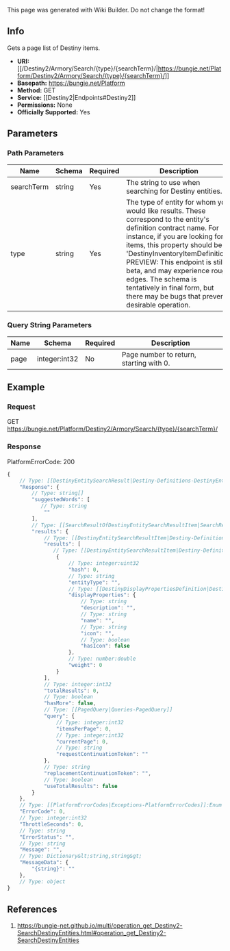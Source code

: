<span class="wiki-builder">This page was generated with Wiki Builder. Do not change the format!</span>

## Info
Gets a page list of Destiny items.

* **URI:** [[/Destiny2/Armory/Search/{type}/{searchTerm}/|https://bungie.net/Platform/Destiny2/Armory/Search/{type}/{searchTerm}/]]
* **Basepath:** https://bungie.net/Platform
* **Method:** GET
* **Service:** [[Destiny2|Endpoints#Destiny2]]
* **Permissions:** None
* **Officially Supported:** Yes

## Parameters
### Path Parameters
Name | Schema | Required | Description
---- | ------ | -------- | -----------
searchTerm | string | Yes | The string to use when searching for Destiny entities.
type | string | Yes | The type of entity for whom you would like results.  These correspond to the entity's definition contract name.  For instance, if you are looking for items, this property should be 'DestinyInventoryItemDefinition'.  PREVIEW: This endpoint is still in beta, and may experience rough edges.  The schema is tentatively in final form, but there may be bugs that prevent desirable operation.

### Query String Parameters
Name | Schema | Required | Description
---- | ------ | -------- | -----------
page | integer:int32 | No | Page number to return, starting with 0.

## Example
### Request
GET https://bungie.net/Platform/Destiny2/Armory/Search/{type}/{searchTerm}/

### Response
PlatformErrorCode: 200
```javascript
{
    // Type: [[DestinyEntitySearchResult|Destiny-Definitions-DestinyEntitySearchResult]]:Definition
    "Response": {
        // Type: string[]
        "suggestedWords": [
           // Type: string
            ""
        ],
        // Type: [[SearchResultOfDestinyEntitySearchResultItem|SearchResultOfDestinyEntitySearchResultItem]]
        "results": {
            // Type: [[DestinyEntitySearchResultItem|Destiny-Definitions-DestinyEntitySearchResultItem]]:Definition[]
            "results": [
               // Type: [[DestinyEntitySearchResultItem|Destiny-Definitions-DestinyEntitySearchResultItem]]:Definition
                {
                    // Type: integer:uint32
                    "hash": 0,
                    // Type: string
                    "entityType": "",
                    // Type: [[DestinyDisplayPropertiesDefinition|Destiny-Definitions-Common-DestinyDisplayPropertiesDefinition]]:Definition
                    "displayProperties": {
                        // Type: string
                        "description": "",
                        // Type: string
                        "name": "",
                        // Type: string
                        "icon": "",
                        // Type: boolean
                        "hasIcon": false
                    },
                    // Type: number:double
                    "weight": 0
                }
            ],
            // Type: integer:int32
            "totalResults": 0,
            // Type: boolean
            "hasMore": false,
            // Type: [[PagedQuery|Queries-PagedQuery]]
            "query": {
                // Type: integer:int32
                "itemsPerPage": 0,
                // Type: integer:int32
                "currentPage": 0,
                // Type: string
                "requestContinuationToken": ""
            },
            // Type: string
            "replacementContinuationToken": "",
            // Type: boolean
            "useTotalResults": false
        }
    },
    // Type: [[PlatformErrorCodes|Exceptions-PlatformErrorCodes]]:Enum
    "ErrorCode": 0,
    // Type: integer:int32
    "ThrottleSeconds": 0,
    // Type: string
    "ErrorStatus": "",
    // Type: string
    "Message": "",
    // Type: Dictionary&lt;string,string&gt;
    "MessageData": {
        "{string}": ""
    },
    // Type: object
}

```

## References
1. https://bungie-net.github.io/multi/operation_get_Destiny2-SearchDestinyEntities.html#operation_get_Destiny2-SearchDestinyEntities
